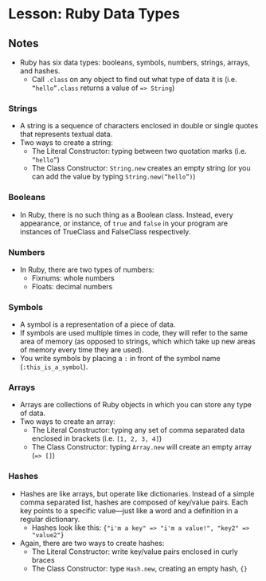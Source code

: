 # Lesson: Ruby Data Types

## Notes

- Ruby has six data types: booleans, symbols, numbers, strings, arrays, and hashes.
  - Call `.class` on any object to find out what type of data it is (i.e. `“hello”.class` returns a value of `=> String`)

### Strings

- A string is a sequence of characters enclosed in double or single quotes that represents textual data.
- Two ways to create a string:
  - The Literal Constructor: typing between two quotation marks (i.e. `“hello”`)
  - The Class Constructor: `String.new` creates an empty string (or you can add the value by typing `String.new(“hello”)`)

### Booleans

- In Ruby, there is no such thing as a Boolean class. Instead, every appearance, or instance, of `true` and `false` in your program are instances of TrueClass and FalseClass respectively.

### Numbers

- In Ruby, there are two types of numbers:
  - Fixnums: whole numbers
  - Floats: decimal numbers

### Symbols

- A symbol is a representation of a piece of data.
- If symbols are used multiple times in code, they will refer to the same area of memory (as opposed to strings, which which take up new areas of memory every time they are used).
- You write symbols by placing a `:` in front of the symbol name (`:this_is_a_symbol`).

### Arrays

- Arrays are collections of Ruby objects in which you can store any type of data.
- Two ways to create an array:
  - The Literal Constructor: typing any set of comma separated data enclosed in brackets (i.e. `[1, 2, 3, 4]`)
  - The Class Constructor: typing `Array.new` will create an empty array (`=> []`)

### Hashes

- Hashes are like arrays, but operate like dictionaries. Instead of a simple comma separated list, hashes are composed of key/value pairs. Each key points to a specific value––just like a word and a definition in a regular dictionary.
  - Hashes look like this: `{"i'm a key" => "i'm a value!", "key2" => "value2"}`
- Again, there are two ways to create hashes:
  - The Literal Constructor: write key/value pairs enclosed in curly braces
  - The Class Constructor: type `Hash.new`, creating an empty hash, `{}`
  